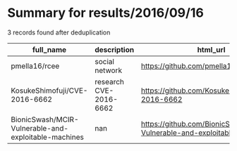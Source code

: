 
# Summary for results/2016/09/16
    
3 records found after deduplication

| full_name | description | html_url | matched_list | matched_count | pushed_at | size | stargazers_count | language | forks_count | vul_ids |
|------------------------------------------------------|------------------------|-------------------------------------------------------------------------|----------------|-----------------|---------------------------|--------|--------------------|------------|---------------|-------------------|
| pmella16/rcee | social network | https://github.com/pmella16/rcee | ['rce'] | 1 | 2016-09-16 12:35:56+00:00 | 26 | 0 | PHP | 0 | [] |
| KosukeShimofuji/CVE-2016-6662 | research CVE-2016-6662 | https://github.com/KosukeShimofuji/CVE-2016-6662 | ['cve-2'] | 1 | 2016-09-16 04:23:17+00:00 | 19 | 0 | VimL | 0 | ['CVE-2016-6662'] |
| BionicSwash/MCIR-Vulnerable-and-exploitable-machines | nan | https://github.com/BionicSwash/MCIR-Vulnerable-and-exploitable-machines | ['exploit'] | 1 | 2016-09-16 12:40:41+00:00 | 910 | 1 | PHP | 0 | [] |
